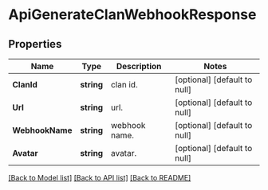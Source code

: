 # ApiGenerateClanWebhookResponse

## Properties
Name | Type | Description | Notes
------------ | ------------- | ------------- | -------------
**ClanId** | **string** | clan id. | [optional] [default to null]
**Url** | **string** | url. | [optional] [default to null]
**WebhookName** | **string** | webhook name. | [optional] [default to null]
**Avatar** | **string** | avatar. | [optional] [default to null]

[[Back to Model list]](../README.md#documentation-for-models) [[Back to API list]](../README.md#documentation-for-api-endpoints) [[Back to README]](../README.md)


